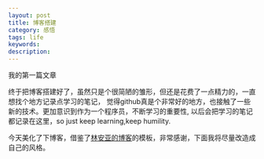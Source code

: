 ```yaml
---
layout: post
title: 博客搭建
category: 感悟
tags: life
keywords:
description:
---
```


我的第一篇文章

  终于把博客搭建好了，虽然只是个很简陋的雏形，但还是花费了一点精力的，一直想找个地方记录点学习的笔记， 觉得github真是个非常好的地方，也接触了一些新的技术。更加意识到作为一个程序员，不断学习的重要性, 以后会把学习的笔记都记录在这里，so just keep learning,keep humility.


今天美化了下博客，借鉴了[林安亚的博客](http://painterlin.com/)的模板，非常感谢，下面我将尽量改造成自己的风格。

